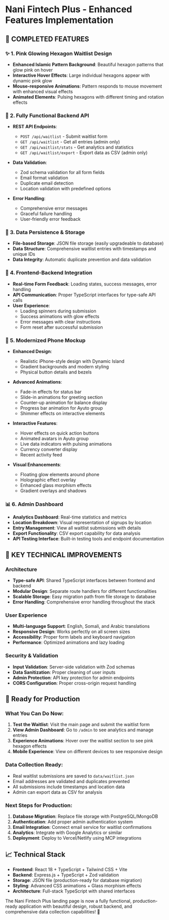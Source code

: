 # Nani Fintech Plus - Enhanced Features Implementation

## 🎉 **COMPLETED FEATURES**

### ✨ **1. Pink Glowing Hexagon Waitlist Design**
- **Enhanced Islamic Pattern Background**: Beautiful hexagon patterns that glow pink on hover
- **Interactive Hover Effects**: Large individual hexagons appear with dynamic pink glow
- **Mouse-responsive Animations**: Pattern responds to mouse movement with enhanced visual effects
- **Animated Elements**: Pulsing hexagons with different timing and rotation effects

### 🔧 **2. Fully Functional Backend API**
- **REST API Endpoints**:
  - `POST /api/waitlist` - Submit waitlist form
  - `GET /api/waitlist` - Get all entries (admin only)
  - `GET /api/waitlist/stats` - Get analytics and statistics
  - `GET /api/waitlist/export` - Export data as CSV (admin only)

- **Data Validation**: 
  - Zod schema validation for all form fields
  - Email format validation
  - Duplicate email detection
  - Location validation with predefined options

- **Error Handling**:
  - Comprehensive error messages
  - Graceful failure handling
  - User-friendly error feedback

### 💾 **3. Data Persistence & Storage**
- **File-based Storage**: JSON file storage (easily upgradeable to database)
- **Data Structure**: Comprehensive waitlist entries with timestamps and unique IDs
- **Data Integrity**: Automatic duplicate prevention and data validation

### 🎯 **4. Frontend-Backend Integration**
- **Real-time Form Feedback**: Loading states, success messages, error handling
- **API Communication**: Proper TypeScript interfaces for type-safe API calls
- **User Experience**: 
  - Loading spinners during submission
  - Success animations with glow effects
  - Error messages with clear instructions
  - Form reset after successful submission

### 📱 **5. Modernized Phone Mockup**
- **Enhanced Design**: 
  - Realistic iPhone-style design with Dynamic Island
  - Gradient backgrounds and modern styling
  - Physical button details and bezels

- **Advanced Animations**:
  - Fade-in effects for status bar
  - Slide-in animations for greeting section
  - Counter-up animation for balance display
  - Progress bar animation for Ayuto group
  - Shimmer effects on interactive elements

- **Interactive Features**:
  - Hover effects on quick action buttons
  - Animated avatars in Ayuto group
  - Live data indicators with pulsing animations
  - Currency converter display
  - Recent activity feed

- **Visual Enhancements**:
  - Floating glow elements around phone
  - Holographic effect overlay
  - Enhanced glass morphism effects
  - Gradient overlays and shadows

### 📊 **6. Admin Dashboard**
- **Analytics Dashboard**: Real-time statistics and metrics
- **Location Breakdown**: Visual representation of signups by location
- **Entry Management**: View all waitlist submissions with details
- **Export Functionality**: CSV export capability for data analysis
- **API Testing Interface**: Built-in testing tools and endpoint documentation

## 🌟 **KEY TECHNICAL IMPROVEMENTS**

### **Architecture**
- **Type-safe API**: Shared TypeScript interfaces between frontend and backend
- **Modular Design**: Separate route handlers for different functionalities
- **Scalable Storage**: Easy migration path from file storage to database
- **Error Handling**: Comprehensive error handling throughout the stack

### **User Experience**
- **Multi-language Support**: English, Somali, and Arabic translations
- **Responsive Design**: Works perfectly on all screen sizes
- **Accessibility**: Proper form labels and keyboard navigation
- **Performance**: Optimized animations and lazy loading

### **Security & Validation**
- **Input Validation**: Server-side validation with Zod schemas
- **Data Sanitization**: Proper cleaning of user inputs
- **Admin Protection**: API key protection for admin endpoints
- **CORS Configuration**: Proper cross-origin request handling

## 🚀 **Ready for Production**

### **What You Can Do Now:**
1. **Test the Waitlist**: Visit the main page and submit the waitlist form
2. **View Admin Dashboard**: Go to `/admin` to see analytics and manage entries
3. **Experience Animations**: Hover over the waitlist section to see pink hexagon effects
4. **Mobile Experience**: View on different devices to see responsive design

### **Data Collection Ready:**
- Real waitlist submissions are saved to `data/waitlist.json`
- Email addresses are validated and duplicates prevented
- All submissions include timestamps and location data
- Admin can export data as CSV for analysis

### **Next Steps for Production:**
1. **Database Migration**: Replace file storage with PostgreSQL/MongoDB
2. **Authentication**: Add proper admin authentication system
3. **Email Integration**: Connect email service for waitlist confirmations
4. **Analytics**: Integrate with Google Analytics or similar
5. **Deployment**: Deploy to Vercel/Netlify using MCP integrations

## 📈 **Technical Stack**
- **Frontend**: React 18 + TypeScript + Tailwind CSS + Vite
- **Backend**: Express.js + TypeScript + Zod validation
- **Storage**: JSON file (production-ready for database migration)
- **Styling**: Advanced CSS animations + Glass morphism effects
- **Architecture**: Full-stack TypeScript with shared interfaces

The Nani Fintech Plus landing page is now a fully functional, production-ready application with beautiful design, robust backend, and comprehensive data collection capabilities! 🎉
